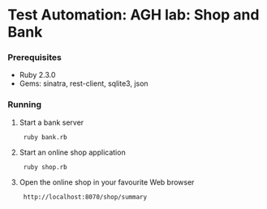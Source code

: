 Test Automation: AGH lab: Shop and Bank
=======================================

### Prerequisites

* Ruby 2.3.0
* Gems: sinatra, rest-client, sqlite3, json

### Running

1. Start a bank server

        ruby bank.rb
  
2. Start an online shop application

        ruby shop.rb
    
3. Open the online shop in your favourite Web browser
   
        http://localhost:8070/shop/summary

 